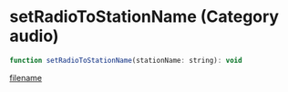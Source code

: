 # setRadioToStationName (Category audio)

```js
function setRadioToStationName(stationName: string): void
```

[filename](setRadioToStationName_m.md ':include')